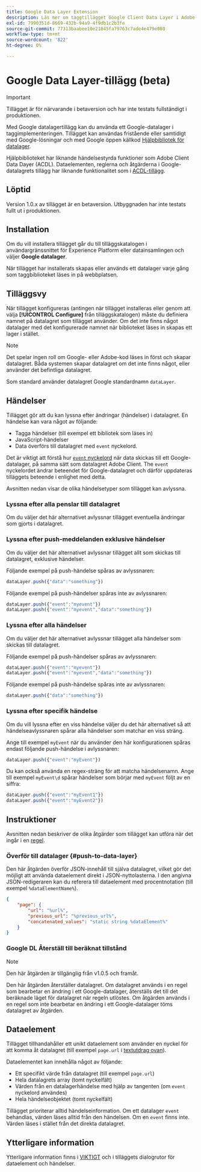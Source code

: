 ```yaml
---
title: Google Data Layer Extension
description: Läs mer om taggtillägget Google Client Data Layer i Adobe Experience Platform.
exl-id: 7990351d-8669-432b-94a9-4f9db1c2b3fe
source-git-commit: 77313baabee10e21845fa79763c7ade4e479e080
workflow-type: tm+mt
source-wordcount: '822'
ht-degree: 0%

---
```


# Google Data Layer-tillägg (beta)

>[!IMPORTANT]
>
>Tillägget är för närvarande i betaversion och har inte testats fullständigt i produktionen.

Med Google datalagertillägg kan du använda ett Google-datalager i taggimplementeringen. Tillägget kan användas fristående eller samtidigt med Google-lösningar och med Google öppen källkod [Hjälpbibliotek för datalager](https://github.com/google/data-layer-helper).

Hjälpbiblioteket har liknande händelsestyrda funktioner som Adobe Client Data Dayer (ACDL). Dataelementen, reglerna och åtgärderna i Google-datalagrets tillägg har liknande funktionalitet som i [ACDL-tillägg](../client-data-layer/overview.md).

## Löptid

Version 1.0.x av tillägget är en betaversion. Utbyggnaden har inte testats fullt ut i produktionen.

## Installation

Om du vill installera tillägget går du till tilläggskatalogen i användargränssnittet för Experience Platform eller datainsamlingen och väljer **Google datalager**.

När tillägget har installerats skapas eller används ett datalager varje gång som taggbiblioteket läses in på webbplatsen.

## Tilläggsvy

När tillägget konfigureras (antingen när tillägget installeras eller genom att välja **[!UICONTROL Configure]** från tilläggskatalogen) måste du definiera namnet på datalagret som tillägget använder. Om det inte finns något datalager med det konfigurerade namnet när biblioteket läses in skapas ett lager i stället.

>[!NOTE]
>
>Det spelar ingen roll om Google- eller Adobe-kod läses in först och skapar datalagret. Båda systemen skapar datalagret om det inte finns något, eller använder det befintliga datalagret.

Som standard använder datalagret Google standardnamn `dataLayer`.

## Händelser

Tillägget gör att du kan lyssna efter ändringar (händelser) i datalagret. En händelse kan vara något av följande:

* Tagga händelser (till exempel ett bibliotek som läses in)
* JavaScript-händelser
* Data överförs till datalagret med `event` nyckelord.

Det är viktigt att förstå hur [`event` nyckelord](https://developers.google.com/tag-platform/devguides/datalayer#use_a_data_layer_with_event_handlers) när data skickas till ett Google-datalager, på samma sätt som datalagret Adobe Client. The `event` nyckelordet ändrar beteendet för Google-datalagret och därför uppdateras tilläggets beteende i enlighet med detta.

Avsnitten nedan visar de olika händelsetyper som tillägget kan avlyssna.

### Lyssna efter alla penslar till datalagret

Om du väljer det här alternativet avlyssnar tillägget eventuella ändringar som gjorts i datalagret.

### Lyssna efter push-meddelanden exklusive händelser

Om du väljer det här alternativet avlyssnar tillägget allt som skickas till datalagret, exklusive händelser.

Följande exempel på push-händelse spåras av avlyssnaren:

```js
dataLayer.push({"data":"something"})
```

Följande exempel på push-händelser spåras inte av avlyssnaren:

```js
dataLayer.push({"event":"myevent"})
dataLayer.push({"event":"myevent","data":"something"})
```

### Lyssna efter alla händelser

Om du väljer det här alternativet avlyssnar tillägget alla händelser som skickas till datalagret.

Följande exempel på push-händelser spåras av avlyssnaren:

```js
dataLayer.push({"event":"myevent"})
dataLayer.push({"event":"myevent","data":"something"})
```

Följande exempel på push-händelse spåras inte av avlyssnaren:

```js
dataLayer.push({"data":"something"})
```

### Lyssna efter specifik händelse

Om du vill lyssna efter en viss händelse väljer du det här alternativet så att händelseavlyssnaren spårar alla händelser som matchar en viss sträng.

Ange till exempel `myEvent` när du använder den här konfigurationen spåras endast följande push-händelse i avlyssnaren:

```js
dataLayer.push({"event":"myEvent"})
```

Du kan också använda en regex-sträng för att matcha händelsenamn. Ange till exempel `myEvent\d` spårar händelser som börjar med `myEvent` följt av en siffra:

```js
dataLayer.push({"event":"myEvent1"})
dataLayer.push({"event":"myEvent2"})
```

## Instruktioner

Avsnitten nedan beskriver de olika åtgärder som tillägget kan utföra när det ingår i en [regel](../../../ui/managing-resources/rules.md).

### Överför till datalager {#push-to-data-layer}

Den här åtgärden överför JSON-innehåll till själva datalagret, vilket gör det möjligt att använda dataelement direkt i JSON-nyttolasterna. I den angivna JSON-redigeraren kan du referera till dataelement med procentnotation (till exempel `%dataElementName%`).

```json
{
    "page": {
        "url": "%url%",
        "previous_url": "%previous_url%",
        "concatenated_values": "static string %dataElement%"
    }
}
```

### Google DL Återställ till beräknat tillstånd

>[!NOTE]
>
>Den här åtgärden är tillgänglig från v1.0.5 och framåt.

Den här åtgärden återställer datalagret. Om datalagret används i en regel som bearbetar en ändring i ett Google-datalager, återställs det till det beräknade läget för datalagret när regeln utlöstes. Om åtgärden används i en regel som inte bearbetar en ändring i ett Google-datalager töms datalagret av åtgärden.

## Dataelement

Tillägget tillhandahåller ett unikt dataelement som använder en nyckel för att komma åt datalagret (till exempel `page.url` i [textutdrag ovan](#push-to-data-layer)).

Dataelementet kan innehålla något av följande:

* Ett specifikt värde från datalagret (till exempel `page.url`)
* Hela datalagrets array (tomt nyckelfält)
* Värden från en datalagerhändelse med hjälp av tangenten (om `event` nyckelord användes)
* Hela händelseobjektet (tomt nyckelfält)

Tillägget prioriterar alltid händelseinformation. Om ett datalager `event` behandlas, värden läses alltid från den händelsen. Om en `event` finns inte. Värden läses i stället från det direkta datalagret.

## Ytterligare information

Ytterligare information finns i [VIKTIGT](https://github.com/adobe/reactor-extension-googledatalayer/blob/main/README.md) och i tilläggets dialogrutor för dataelement och händelser.
